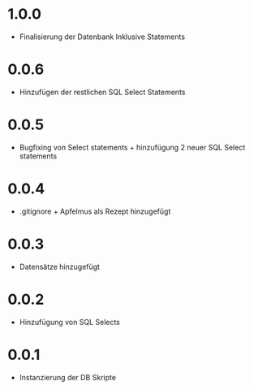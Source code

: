 # 1.0.0
- Finalisierung der Datenbank Inklusive Statements

# 0.0.6
- Hinzufügen der restlichen SQL Select Statements

# 0.0.5
- Bugfixing von Select statements + hinzufügung 2 neuer SQL Select statements

# 0.0.4
- .gitignore + Apfelmus als Rezept hinzugefügt

# 0.0.3
- Datensätze hinzugefügt

# 0.0.2
- Hinzufügung von SQL Selects

# 0.0.1
- Instanzierung der DB Skripte
